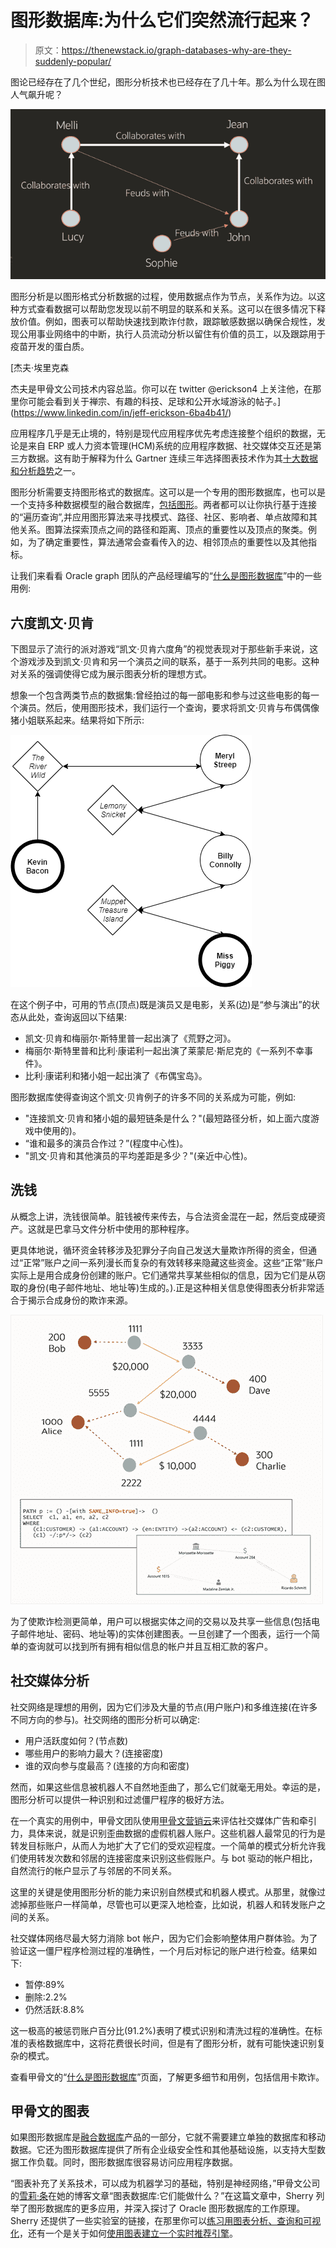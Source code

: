 # 图形数据库:为什么它们突然流行起来？

> 原文：<https://thenewstack.io/graph-databases-why-are-they-suddenly-popular/>

图论已经存在了几个世纪，图形分析技术也已经存在了几十年。那么为什么现在图人气飙升呢？

[![](img/8436643d723a51bd0de2052cdc98b1d8.png)](https://cdn.thenewstack.io/media/2021/06/ae54a78b-image1.png)

图形分析是以图形格式分析数据的过程，使用数据点作为节点，关系作为边。以这种方式查看数据可以帮助您发现以前不明显的联系和关系。这可以在很多情况下释放价值。例如，图表可以帮助快速找到欺诈付款，跟踪敏感数据以确保合规性，发现公用事业网络中的中断，执行人员流动分析以留住有价值的员工，以及跟踪用于疫苗开发的蛋白质。

 [杰夫·埃里克森

杰夫是甲骨文公司技术内容总监。你可以在 twitter @erickson4 上关注他，在那里你可能会看到关于禅宗、有趣的科技、足球和公开水域游泳的帖子。](https://www.linkedin.com/in/jeff-erickson-6ba4b41/) 

应用程序几乎是无止境的，特别是现代应用程序优先考虑连接整个组织的数据，无论是来自 ERP 或人力资本管理(HCM)系统的应用程序数据、社交媒体交互还是第三方数据。这有助于解释为什么 Gartner 连续三年选择图表技术作为其[十大数据和分析趋势](https://www.gartner.com/smarterwithgartner/gartner-top-10-data-and-analytics-trends-for-2021/)之一。

图形分析需要支持图形格式的数据库。这可以是一个专用的图形数据库，也可以是一个支持多种数据模型的融合数据库，[包括图形](https://www.oracle.com/database/graph/)。两者都可以让你执行基于连接的“遍历查询”,并应用图形算法来寻找模式、路径、社区、影响者、单点故障和其他关系。图算法探索顶点之间的路径和距离、顶点的重要性以及顶点的聚类。例如，为了确定重要性，算法通常会查看传入的边、相邻顶点的重要性以及其他指标。

让我们来看看 Oracle graph 团队的产品经理编写的“[什么是图形数据库](https://www.oracle.com/big-data/what-is-graph-database/)”中的一些用例:

## **六度凯文·贝肯**

下图显示了流行的派对游戏“凯文·贝肯六度角”的视觉表现对于那些新手来说，这个游戏涉及到凯文·贝肯和另一个演员之间的联系，基于一系列共同的电影。这种对关系的强调使得它成为展示图表分析的理想方式。

想象一个包含两类节点的数据集:曾经拍过的每一部电影和参与过这些电影的每一个演员。然后，使用图形技术，我们运行一个查询，要求将凯文·贝肯与布偶偶像猪小姐联系起来。结果将如下所示:

[![](img/e13fc031a023c0f2b30a37e9a39e2451.png)](https://cdn.thenewstack.io/media/2021/06/b5e9f5c0-image3.png)

在这个例子中，可用的节点(顶点)既是演员又是电影，关系(边)是“参与演出”的状态从此处，查询返回以下结果:

*   凯文·贝肯和梅丽尔·斯特里普一起出演了《荒野之河》。
*   梅丽尔·斯特里普和比利·康诺利一起出演了莱蒙尼·斯尼克的《一系列不幸事件》。
*   比利·康诺利和猪小姐一起出演了《布偶宝岛》。

图形数据库使得查询这个凯文·贝肯例子的许多不同的关系成为可能，例如:

*   "连接凯文·贝肯和猪小姐的最短链条是什么？"(最短路径分析，如上面六度游戏中使用的)。
*   “谁和最多的演员合作过？”(程度中心性)。
*   "凯文·贝肯和其他演员的平均差距是多少？"(亲近中心性)。

## **洗钱**

从概念上讲，洗钱很简单。脏钱被传来传去，与合法资金混在一起，然后变成硬资产。这就是巴拿马文件分析中使用的那种程序。

更具体地说，循环资金转移涉及犯罪分子向自己发送大量欺诈所得的资金，但通过“正常”账户之间一系列漫长而复杂的有效转移来隐藏这些资金。这些“正常”账户实际上是用合成身份创建的账户。它们通常共享某些相似的信息，因为它们是从窃取的身份(电子邮件地址、地址等)生成的。).正是这种相关信息使得图表分析非常适合于揭示合成身份的欺诈来源。

[![](img/945b7d062f0ffbe2a83ed816aca90ef0.png)](https://cdn.thenewstack.io/media/2021/06/0007db8f-image2.png)

为了使欺诈检测更简单，用户可以根据实体之间的交易以及共享一些信息(包括电子邮件地址、密码、地址等)的实体创建图表。一旦创建了一个图表，运行一个简单的查询就可以找到所有拥有相似信息的帐户并且互相汇款的客户。

## **社交媒体分析**

社交网络是理想的用例，因为它们涉及大量的节点(用户账户)和多维连接(在许多不同方向的参与)。社交网络的图形分析可以确定:

*   用户活跃度如何？(节点数)
*   哪些用户的影响力最大？(连接密度)
*   谁的双向参与度最高？(连接的方向和密度)

然而，如果这些信息被机器人不自然地歪曲了，那么它们就毫无用处。幸运的是，图形分析可以提供一种识别和过滤僵尸程序的极好方法。

在一个真实的用例中，甲骨文团队使用[甲骨文营销云](https://www.oracle.com/cx/marketing/)来评估社交媒体广告和牵引力，具体来说，就是识别歪曲数据的虚假机器人账户。这些机器人最常见的行为是转发目标账户，从而人为地扩大了它们的受欢迎程度。一个简单的模式分析允许我们使用转发次数和邻居的连接密度来识别这些假账户。与 bot 驱动的帐户相比，自然流行的帐户显示了与邻居的不同关系。

这里的关键是使用图形分析的能力来识别自然模式和机器人模式。从那里，就像过滤掉那些账户一样简单，尽管也可以更深入地检查，比如说，机器人和转发账户之间的关系。

社交媒体网络尽最大努力消除 bot 帐户，因为它们会影响整体用户群体验。为了验证这一僵尸程序检测过程的准确性，一个月后对标记的账户进行检查。结果如下:

*   暂停:89%
*   删除:2.2%
*   仍然活跃:8.8%

这一极高的被惩罚账户百分比(91.2%)表明了模式识别和清洗过程的准确性。在标准的表格数据库中，这将花费很长时间，但是有了图形分析，就有可能快速识别复杂的模式。

查看甲骨文的“[什么是图形数据库](https://www.oracle.com/big-data/what-is-graph-database/)”页面，了解更多细节和用例，包括信用卡欺诈。

## **甲骨文的图表**

如果图形数据库是[融合数据库](https://www.oracle.com/database/graph/)产品的一部分，它就不需要建立单独的数据库和移动数据。它还为图形数据库提供了所有企业级安全性和其他基础设施，以支持大型数据工作负载。同时，图形数据库很容易访问应用程序数据。

“图表补充了关系技术，可以成为机器学习的基础，特别是神经网络，”甲骨文公司的[雪莉·条](https://www.linkedin.com/in/sherrytiao/)在她的博客文章“图表数据库:它们能做什么？”在这篇文章中，Sherry 列举了图形数据库的更多应用，并深入探讨了 Oracle 图形数据库的工作原理。Sherry 还提供了一些实验室的链接，在那里你可以[练习用图表分析、查询和可视化](https://apexapps.oracle.com/pls/apex/dbpm/r/livelabs/view-workshop?p180_id=686&session=130252505570607)，还有一个是关于如何[使用图表建立一个实时推荐引擎](https://apexapps.oracle.com/pls/apex/dbpm/r/livelabs/view-workshop?wid=754)。

<svg xmlns:xlink="http://www.w3.org/1999/xlink" viewBox="0 0 68 31" version="1.1"><title>Group</title> <desc>Created with Sketch.</desc></svg>